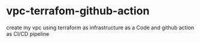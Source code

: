 # vpc-terrafom-github-action
create my vpc using terraform as infrastructure as a Code and github action as CI/CD pipeline
